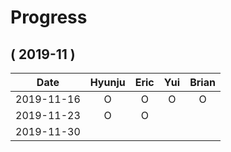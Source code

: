 # Progress

## ( 2019-11 )
| Date       | Hyunju | Eric | Yui | Brian |
| :-:        |:-:     |:-:   |:-:  |:-:    |
| 2019-11-16 |O       |O     |O    |   O   |
| 2019-11-23 |O       |O     |     |       |
| 2019-11-30 |        |      |     |       |
